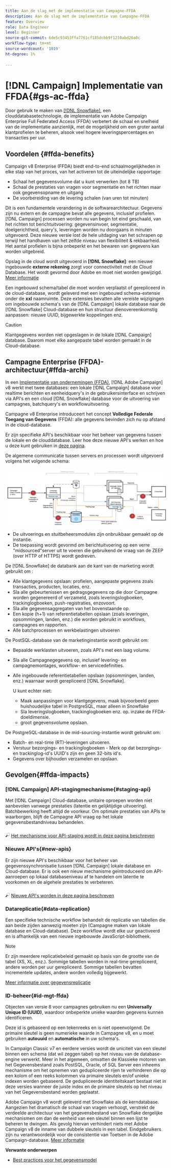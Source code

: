 ```yaml
---
title: Aan de slag met de implementatie van Campagne-FFDA
description: Aan de slag met de implementatie van Campagne-FFDA
feature: Overview
role: Data Engineer
level: Beginner
source-git-commit: 6de5c93453ffa7761cf185dcbb9f1210abd26a0c
workflow-type: tm+mt
source-wordcount: '1019'
ht-degree: 1%

---
```


# [!DNL Campaign] Implementatie van FFDA{#gs-ac-ffda}

Door gebruik te maken van [[!DNL Snowflake]](https://www.snowflake.com/), een clouddatabasetechnologie, de implementatie van Adobe Campaign Enterprise Full Federated Access (FFDA) verbetert de schaal en snelheid van de implementatie aanzienlijk, met de mogelijkheid om een groter aantal klantprofielen te beheren, alsook veel hogere leveringspercentages en transacties per uur.

## Voordelen {#ffda-benefits}

Campaign v8 Enterprise (FFDA) biedt end-to-end schaalmogelijkheden in elke stap van het proces, van het activeren tot de uiteindelijke rapportage:

* Schaal het gegevensvolume dat u kunt verwerken (tot 8 TB)
* Schaal de prestaties van vragen voor segmentatie en het richten maar ook gegevensopname en uitgang
* De voorbereiding van de levering schalen (van uren tot minuten)

Dit is een fundamentele verandering in de softwarearchitectuur. Gegevens zijn nu extern en de campagne bevat alle gegevens, inclusief profielen. [!DNL Campaign] processen worden nu van begin tot eind geschaald, van het richten tot berichtuitvoering: gegevensinvoer, segmentatie, doelgerichtheid, query&#39;s, leveringen worden nu doorgaans in minuten uitgevoerd. Deze nieuwe versie lost de hele uitdaging van het schrapen op terwijl het handhaven van het zelfde niveau van flexibiliteit &amp; rekbaarheid. Het aantal profielen is bijna onbeperkt en het bewaren van gegevens kan worden uitgebreid.

Opslag in de cloud wordt uitgevoerd in **[!DNL Snowflake]**: een nieuwe ingebouwde **externe rekening** zorgt voor connectiviteit met de Cloud Database. Het wordt gevormd door Adobe en moet niet worden gewijzigd. [Meer informatie](../config/external-accounts.md)

Een ingebouwd schema/tabel die moet worden verplaatst of gerepliceerd in de cloud-database, wordt geleverd met een ingebouwd schema-extensie onder de **xxl** naamruimte. Deze extensies bevatten alle vereiste wijzigingen om ingebouwde schema&#39;s van de [!DNL Campaign] lokale database naar de [!DNL Snowflake] Cloud-database en hun structuur dienovereenkomstig aanpassen: nieuwe UUID, bijgewerkte koppelingen enz.

>[!CAUTION]
>
> Klantgegevens worden niet opgeslagen in de lokale [!DNL Campaign] database. Daarom moet elke aangepaste tabel worden gemaakt in de Cloud-database.

## Campagne Enterprise (FFDA)-architectuur{#ffda-archi}

In een [Implementatie van ondernemingen (FFDA)](../architecture/enterprise-deployment.md), [!DNL Adobe Campaign] v8 werkt met twee databases: een lokale [!DNL Campaign] database voor realtime berichten en eenheidquery&#39;s in de gebruikersinterface en schrijven via API&#39;s en een cloud [!DNL Snowflake] database voor de uitvoering van campagnes, batchquery&#39;s en workflowuitvoering.

Campagne v8 Enterprise introduceert het concept **Volledige Federale Toegang van Gegevens** (FFDA): alle gegevens bevinden zich nu op afstand in de cloud-database.

Er zijn specifieke API&#39;s beschikbaar voor het beheer van gegevens tussen de lokale en de clouddatabase. Leer hoe deze nieuwe API&#39;s werken en hoe u deze kunt gebruiken in [deze pagina](new-apis.md).

De algemene communicatie tussen servers en processen wordt uitgevoerd volgens het volgende schema:

![](assets/architecture.png)

* De uitvoerings en stuitbeheersmodules zijn onbruikbaar gemaakt op de instantie.
* De toepassing wordt gevormd om berichtuitvoering op een verre &quot;midsourced&quot;server uit te voeren die gebruikend de vraag van de ZEEP (over HTTP of HTTPS) wordt gedreven.

De [!DNL Snowflake] de databank aan de kant van de marketing wordt gebruikt om :

* Alle klantgegevens opslaan: profielen, aangepaste gegevens zoals transacties, producten, locaties, enz.
* Sla alle gebeurtenissen en gedragsgegevens op die door Campagne worden gegenereerd of verzameld, zoals leveringslogboeken, trackinglogboeken, push-registraties, enzovoort.
* Sla alle gegevensaggregaten van het bovenstaande op.
* Een kopie (h+1) van referentietabellen opslaan (zoals leveringen, opsommingen, landen, enz.) die worden gebruikt in workflows, campagnes en rapporten.
* Alle batchprocessen en werkbelastingen uitvoeren


De PostSQL-database van de marketinginstantie wordt gebruikt om:

* Bepaalde werklasten uitvoeren, zoals API&#39;s met een laag volume.
* Sla alle Campagnegegevens op, inclusief levering- en campagnemontages, workflow- en servicedefinities.
* Alle ingebouwde referentietabellen opslaan (opsommingen, landen, enz.) waarnaar wordt gerepliceerd [!DNL Snowflake].

   U kunt echter niet:
   * Maak aanpassingen voor klantgegevens, maak bijvoorbeeld geen huishoudelijke tabel in PostgreSQL, maar alleen in Snowflake
   * Sla leveringslogboeken, trackinglogboeken enz. op. inzake de FFDA-doeldimensie.
   * groot gegevensvolume opslaan.


De PostgreSQL-database in de mid-sourcing-instantie wordt gebruikt om:

* Batch- en real-time (RT)-leveringen uitvoeren.
* Verstuur bezorgings- en trackinglogboeken - Merk op dat bezorgings- en trackinglog-id&#39;s UUID&#39;s zijn en geen 32-bits id&#39;s.
* Gegevens over bijhouden verzamelen en opslaan.


## Gevolgen{#ffda-impacts}

### [!DNL Campaign] API-stagingmechanisme{#staging-api}

Met [!DNL Campaign] Cloud-database, unitaire oproepen worden niet aanbevolen vanwege prestaties (latentie en gelijktijdige uitvoering). Batchbewerking heeft altijd de voorkeur. Om optimale prestaties van APIs te waarborgen, blijft de Campagne API vraag op het lokale gegevensbestandniveau behandelen.

![](../assets/do-not-localize/glass.png) [Het mechanisme voor API-staging wordt in deze pagina beschreven](staging.md)

### Nieuwe API&#39;s{#new-apis}

Er zijn nieuwe API&#39;s beschikbaar voor het beheer van gegevenssynchronisatie tussen [!DNL Campaign] lokale database en Cloud-database. Er is ook een nieuw mechanisme geïntroduceerd om API-aanroepen op lokaal databaseniveau af te handelen om latentie te voorkomen en de algehele prestaties te verbeteren.

![](../assets/do-not-localize/glass.png) [Nieuwe API&#39;s worden in deze pagina beschreven](new-apis.md)


### Datareplicatie{#data-replication}

Een specifieke technische workflow behandelt de replicatie van tabellen die aan beide zijden aanwezig moeten zijn (Campagne maken van lokale database en Cloud-database). Deze workflow wordt elke uur geactiveerd en is afhankelijk van een nieuwe ingebouwde JavaScript-bibliotheek.

>[!NOTE]
>
> Er zijn meerdere replicatiebeleid gemaakt op basis van de grootte van de tabel (XS, XL, enz.).
> Sommige tabellen worden in real-time gerepliceerd, andere worden per uur gerepliceerd. Sommige tabellen bevatten incrementele updates, andere worden volledig bijgewerkt.

[Meer informatie over gegevensreplicatie](replication.md)

### ID-beheer{#id-mgt-ffda}

Objecten van versie 8 voor campagnes gebruiken nu een **Universally Unique ID (UUID)**, waardoor onbeperkte unieke waarden gegevens kunnen identificeren.

Deze id is gebaseerd op een tekenreeks en is niet opeenvolgend. De primaire sleutel is geen numerieke waarde in Campagne v8, en u moet gebruiken **autouuid** en **automatische** in uw schema&#39;s.

In Campaign Classic v7 en eerdere versies wordt de uniciteit van een sleutel binnen een schema (dat wil zeggen tabel) op het niveau van de database-engine verwerkt. Meer in het algemeen, omvatten de Klassieke motoren van het Gegevensbestand zoals PostSQL, Oracle, of SQL Server een inheems mechanisme om het opnemen van gedupliceerde rijen te verhinderen die op een kolom of een reeks kolommen via primaire sleutels en/of unieke indexen worden gebaseerd. De gedupliceerde identiteitskaart bestaat niet in deze versies wanneer de juiste index en de primaire sleutels op het niveau van het Gegevensbestand worden geplaatst.

Adobe Campaign v8 wordt geleverd met Snowflake als de kerndatabase. Aangezien het dramatisch de schaal van vragen verhoogt, verstrekt de verdeelde architectuur van het gegevensbestand van Snowflake dergelijke mechanismen om dan de eenheid van een sleutel binnen een lijst te beheren te dwingen. Als gevolg hiervan verhindert niets met Adobe Campaign v8 de inname van dubbele sleutels in een tabel. Eindgebruikers zijn nu verantwoordelijk voor de consistentie van Toetsen in de Adobe Campaign-database. [Meer informatie](keys.md)

**Verwante onderwerpen**

* [Best practices voor het gegevensmodel](../dev/datamodel-best-practices.md)
